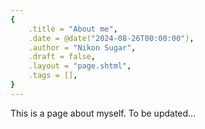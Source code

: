 ```yaml
---
{
    .title = "About me",
    .date = @date("2024-08-26T00:00:00"),
    .author = "Nikon Sugar",
    .draft = false,
    .layout = "page.shtml",
    .tags = [],
}  
--- 
```


This is a page about myself. To be updated...


